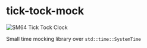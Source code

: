 # tick-tock-mock

![SM64 Tick Tock Clock](https://mario.wiki.gallery/images/6/67/SM64_TickTockClock.png)

Small time mocking library over `std::time::SystemTime`
